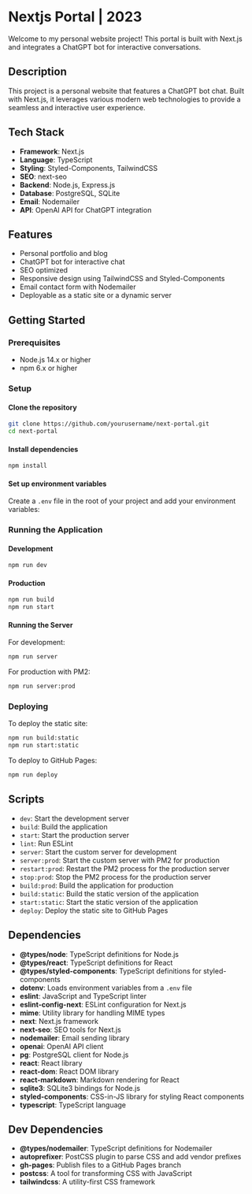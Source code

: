# Nextjs Portal | 2023

Welcome to my personal website project! This portal is built with Next.js and integrates a ChatGPT bot for interactive conversations.

## Description

This project is a personal website that features a ChatGPT bot chat. Built with Next.js, it leverages various modern web technologies to provide a seamless and interactive user experience.

## Tech Stack

- **Framework**: Next.js
- **Language**: TypeScript
- **Styling**: Styled-Components, TailwindCSS
- **SEO**: next-seo
- **Backend**: Node.js, Express.js
- **Database**: PostgreSQL, SQLite
- **Email**: Nodemailer
- **API**: OpenAI API for ChatGPT integration

## Features

- Personal portfolio and blog
- ChatGPT bot for interactive chat
- SEO optimized
- Responsive design using TailwindCSS and Styled-Components
- Email contact form with Nodemailer
- Deployable as a static site or a dynamic server

## Getting Started

### Prerequisites

- Node.js 14.x or higher
- npm 6.x or higher

### Setup

#### Clone the repository

```bash
git clone https://github.com/yourusername/next-portal.git
cd next-portal
```

#### Install dependencies

```bash
npm install
```

#### Set up environment variables

Create a `.env` file in the root of your project and add your environment variables:

### Running the Application

#### Development

```bash
npm run dev
```

#### Production

```bash
npm run build
npm run start
```

#### Running the Server

For development:

```bash
npm run server
```

For production with PM2:

```bash
npm run server:prod
```

### Deploying

To deploy the static site:

```bash
npm run build:static
npm run start:static
```

To deploy to GitHub Pages:

```bash
npm run deploy
```

## Scripts

- `dev`: Start the development server
- `build`: Build the application
- `start`: Start the production server
- `lint`: Run ESLint
- `server`: Start the custom server for development
- `server:prod`: Start the custom server with PM2 for production
- `restart:prod`: Restart the PM2 process for the production server
- `stop:prod`: Stop the PM2 process for the production server
- `build:prod`: Build the application for production
- `build:static`: Build the static version of the application
- `start:static`: Start the static version of the application
- `deploy`: Deploy the static site to GitHub Pages

## Dependencies

- **@types/node**: TypeScript definitions for Node.js
- **@types/react**: TypeScript definitions for React
- **@types/styled-components**: TypeScript definitions for styled-components
- **dotenv**: Loads environment variables from a `.env` file
- **eslint**: JavaScript and TypeScript linter
- **eslint-config-next**: ESLint configuration for Next.js
- **mime**: Utility library for handling MIME types
- **next**: Next.js framework
- **next-seo**: SEO tools for Next.js
- **nodemailer**: Email sending library
- **openai**: OpenAI API client
- **pg**: PostgreSQL client for Node.js
- **react**: React library
- **react-dom**: React DOM library
- **react-markdown**: Markdown rendering for React
- **sqlite3**: SQLite3 bindings for Node.js
- **styled-components**: CSS-in-JS library for styling React components
- **typescript**: TypeScript language

## Dev Dependencies

- **@types/nodemailer**: TypeScript definitions for Nodemailer
- **autoprefixer**: PostCSS plugin to parse CSS and add vendor prefixes
- **gh-pages**: Publish files to a GitHub Pages branch
- **postcss**: A tool for transforming CSS with JavaScript
- **tailwindcss**: A utility-first CSS framework
